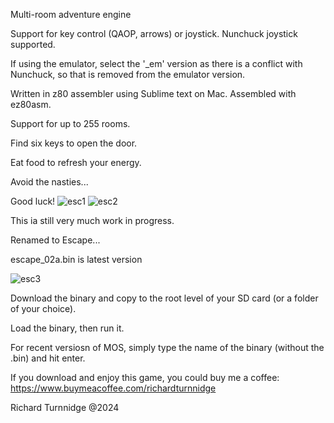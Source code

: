 Multi-room adventure engine

Support for key control (QAOP, arrows) or joystick. Nunchuck joystick supported.

If using the emulator, select the '_em' version as there is a conflict with Nunchuck, so that is removed from the emulator version.

Written in z80 assembler using Sublime text on Mac.
Assembled with ez80asm.

Support for up to 255 rooms.

Find six keys to open the door.

Eat food to refresh your energy.

Avoid the nasties...

Good luck!
![esc1](https://github.com/user-attachments/assets/8f303da6-a0d9-4013-8ea8-3ca16fd38a95)
![esc2](https://github.com/user-attachments/assets/96ddd1fd-2116-4c09-bce0-56f167b45669)

This ia still very much work in progress.

Renamed to Escape...

escape_02a.bin is latest version

![esc3](https://github.com/user-attachments/assets/17576621-1b5e-437a-a5c2-c31d27f5b5dd)

Download the binary and copy to the root level of your SD card (or a folder of your choice). 

Load the binary, then run it.

For recent versiosn of MOS, simply type the name of the binary (without the .bin) and hit enter.

If you download and enjoy this game, you could buy me a coffee:
https://www.buymeacoffee.com/richardturnnidge



Richard Turnnidge @2024
